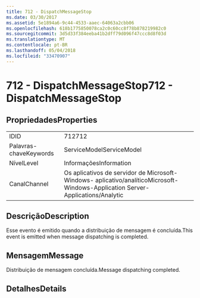 ```yaml
---
title: 712 - DispatchMessageStop
ms.date: 03/30/2017
ms.assetid: 5e1894a6-9c44-4533-aaec-64063a2cbb06
ms.openlocfilehash: 618b1775850078ca2c0c60cc8f78b878219982c0
ms.sourcegitcommit: 3d5d33f384eeba41b2dff79d096f47ccc8d8f03d
ms.translationtype: MT
ms.contentlocale: pt-BR
ms.lasthandoff: 05/04/2018
ms.locfileid: "33470907"
---
```

# <a name="712---dispatchmessagestop"></a><span data-ttu-id="65a3a-102">712 - DispatchMessageStop</span><span class="sxs-lookup"><span data-stu-id="65a3a-102">712 - DispatchMessageStop</span></span>
## <a name="properties"></a><span data-ttu-id="65a3a-103">Propriedades</span><span class="sxs-lookup"><span data-stu-id="65a3a-103">Properties</span></span>  
  
|||  
|-|-|  
|<span data-ttu-id="65a3a-104">ID</span><span class="sxs-lookup"><span data-stu-id="65a3a-104">ID</span></span>|<span data-ttu-id="65a3a-105">712</span><span class="sxs-lookup"><span data-stu-id="65a3a-105">712</span></span>|  
|<span data-ttu-id="65a3a-106">Palavras-chave</span><span class="sxs-lookup"><span data-stu-id="65a3a-106">Keywords</span></span>|<span data-ttu-id="65a3a-107">ServiceModel</span><span class="sxs-lookup"><span data-stu-id="65a3a-107">ServiceModel</span></span>|  
|<span data-ttu-id="65a3a-108">Nível</span><span class="sxs-lookup"><span data-stu-id="65a3a-108">Level</span></span>|<span data-ttu-id="65a3a-109">Informações</span><span class="sxs-lookup"><span data-stu-id="65a3a-109">Information</span></span>|  
|<span data-ttu-id="65a3a-110">Canal</span><span class="sxs-lookup"><span data-stu-id="65a3a-110">Channel</span></span>|<span data-ttu-id="65a3a-111">Os aplicativos de servidor de Microsoft-Windows- aplicativo/analítico</span><span class="sxs-lookup"><span data-stu-id="65a3a-111">Microsoft-Windows-Application Server-Applications/Analytic</span></span>|  
  
## <a name="description"></a><span data-ttu-id="65a3a-112">Descrição</span><span class="sxs-lookup"><span data-stu-id="65a3a-112">Description</span></span>  
 <span data-ttu-id="65a3a-113">Esse evento é emitido quando a distribuição de mensagem é concluída.</span><span class="sxs-lookup"><span data-stu-id="65a3a-113">This event is emitted when message dispatching is completed.</span></span>  
  
## <a name="message"></a><span data-ttu-id="65a3a-114">Mensagem</span><span class="sxs-lookup"><span data-stu-id="65a3a-114">Message</span></span>  
 <span data-ttu-id="65a3a-115">Distribuição de mensagem concluída.</span><span class="sxs-lookup"><span data-stu-id="65a3a-115">Message dispatching completed.</span></span>  
  
## <a name="details"></a><span data-ttu-id="65a3a-116">Detalhes</span><span class="sxs-lookup"><span data-stu-id="65a3a-116">Details</span></span>
